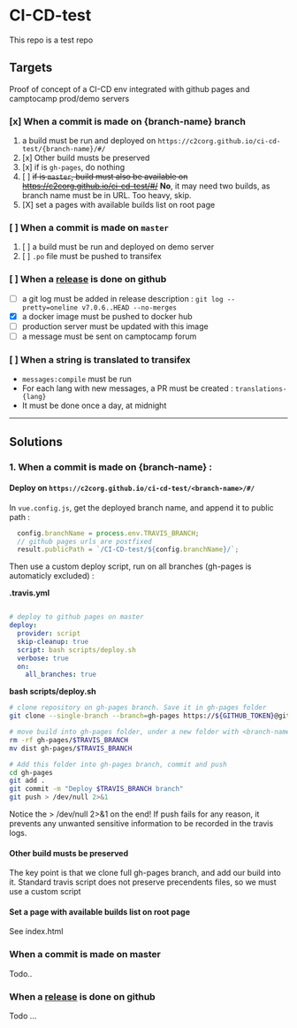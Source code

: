 # CI-CD-test
This repo is a test repo

## Targets

Proof of concept of a CI-CD env integrated with github pages and camptocamp prod/demo servers

### [x] When a commit is made on {branch-name} branch
  
1. a build must be run and deployed on `https://c2corg.github.io/ci-cd-test/{branch-name}/#/`
2. [x] Other build musts be preserved
3. [x] if <branch-name> is `gh-pages`, do nothing
4. [ ] <del>if <branch-name> is `master`, build must also be available on https://c2corg.github.io/ci-cd-test/#/</del> **No**, it may need two builds, as branch name must be in URL. Too heavy, skip. 
5. [X] set a pages with available builds list on root page
  
### [ ] When a commit is made on `master`

1. [ ] a build must be run and deployed on demo server
2. [ ] `.po` file must be pushed to transifex

### [ ] When a [release](https://github.com/c2corg/CI-CD-test/releases) is done on github

* [ ] a git log must be added in release description : `git log --pretty=oneline v7.0.6..HEAD --no-merges`
* [x] a docker image must be pushed to docker hub
* [ ] production server must be updated with this image
* [ ] a message must be sent on camptocamp forum

### [ ] When a string is translated to transifex

* `messages:compile` must be run
* For each lang with new messages, a PR must be created : `translations-{lang}`
* It must be done once a day, at midnight

----

## Solutions

### 1. When a commit is made on {branch-name} : 
  
#### Deploy on `https://c2corg.github.io/ci-cd-test/<branch-name>/#/`

In `vue.config.js`, get the deployed branch name, and append it to public path : 

```js
  config.branchName = process.env.TRAVIS_BRANCH;
  // github pages urls are postfixed
  result.publicPath = `/CI-CD-test/${config.branchName}/`;
```

Then use a custom deploy script, run on all branches (gh-pages is automaticly excluded) : 

**.travis.yml**
```yml

# deploy to github pages on master
deploy:
  provider: script
  skip-cleanup: true
  script: bash scripts/deploy.sh
  verbose: true
  on:
    all_branches: true
```

**bash scripts/deploy.sh**
```bash
# clone repository on gh-pages branch. Save it in gh-pages folder 
git clone --single-branch --branch=gh-pages https://${GITHUB_TOKEN}@github.com/${TRAVIS_REPO_SLUG}.git gh-pages

# move build into gh-pages folder, under a new folder with <branch-name> as name
rm -rf gh-pages/$TRAVIS_BRANCH
mv dist gh-pages/$TRAVIS_BRANCH

# Add this folder into gh-pages branch, commit and push
cd gh-pages
git add .
git commit -m "Deploy $TRAVIS_BRANCH branch"
git push > /dev/null 2>&1
```

Notice the > /dev/null 2>&1 on the end! If push fails for any reason,
it prevents any unwanted sensitive information to be recorded in the travis logs. 

#### Other build musts be preserved

The key point is that we clone full gh-pages branch, and add our build into it. Standard travis script does not preserve precendents files, so we must use a custom script

#### Set a page with available builds list on root page

See index.html

### When a commit is made on master

Todo..

### When a [release](https://github.com/c2corg/CI-CD-test/releases) is done on github

Todo ...
